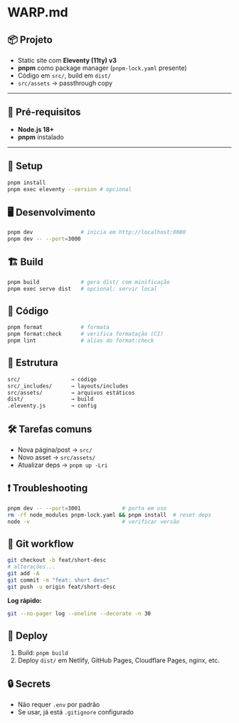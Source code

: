 # WARP.md

## 📦 Projeto

- Static site com **Eleventy (11ty) v3**
- **pnpm** como package manager (`pnpm-lock.yaml` presente)
- Código em `src/`, build em `dist/`
- `src/assets` → passthrough copy

---

## 🔧 Pré-requisitos

- **Node.js 18+**
- **pnpm** instalado

---

## 🚀 Setup

```sh
pnpm install
pnpm exec eleventy --version # opcional
```

## 🖥️ Desenvolvimento

```sh
pnpm dev               # inicia em http://localhost:8080
pnpm dev -- --port=3000
```

## 🏗️ Build

```sh
pnpm build             # gera dist/ com minificação
pnpm exec serve dist   # opcional: servir local
```

## 🎨 Código

```sh
pnpm format            # formata
pnpm format:check      # verifica formatação (CI)
pnpm lint              # alias do format:check
```

## 📂 Estrutura

```txt
src/                → código
src/_includes/      → layouts/includes
src/assets/         → arquivos estáticos
dist/               → build
.eleventy.js        → config
```

## 🛠️ Tarefas comuns

- Nova página/post → `src/`
- Novo asset → `src/assets/`
- Atualizar deps → `pnpm up -Lri`

## ❗ Troubleshooting

```sh
pnpm dev -- --port=3001             # porta em uso
rm -rf node_modules pnpm-lock.yaml && pnpm install  # reset deps
node -v                             # verificar versão
```

## 🌱 Git workflow

```sh
git checkout -b feat/short-desc
# alterações...
git add -A
git commit -m "feat: short desc"
git push -u origin feat/short-desc
```

**Log rápido:**

```sh
git --no-pager log --oneline --decorate -n 30
```

## 🚢 Deploy

1. Build: `pnpm build`
2. Deploy `dist/` em Netlify, GitHub Pages, Cloudflare Pages, nginx, etc.

## 🔒 Secrets

- Não requer `.env` por padrão
- Se usar, já está `.gitignore` configurado
